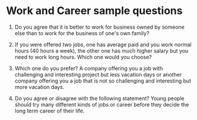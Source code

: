 # Work and Career sample questions

1. Do you agree that it is better to work for business owned by someone else than to work for the business of one's own family?

2. If you were offered two jobs, one has average paid and you work normal hours (40 hours a week), the other one has much higher salary but you need to work long hours. Which one would you choose?

3. Which one do you prefer?
A company offering you a job with challenging and interesting project but less vacation days or another company offering you a job that is not so challenging and interesting but more vacation days.

4. Do you agree or disagree with the following statement?
Young people should try many different kinds of jobs or career before they decide the long term career of their life.

